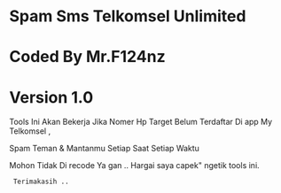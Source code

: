 # Spam Sms Telkomsel Unlimited 
# Coded By Mr.F124nz
# Version 1.0


 Tools Ini Akan Bekerja Jika Nomer Hp Target
Belum Terdaftar Di app My Telkomsel ,

Spam Teman & Mantanmu Setiap Saat Setiap Waktu

Mohon Tidak Di recode Ya gan ..
Hargai saya capek" ngetik tools ini.


     Terimakasih .. 



